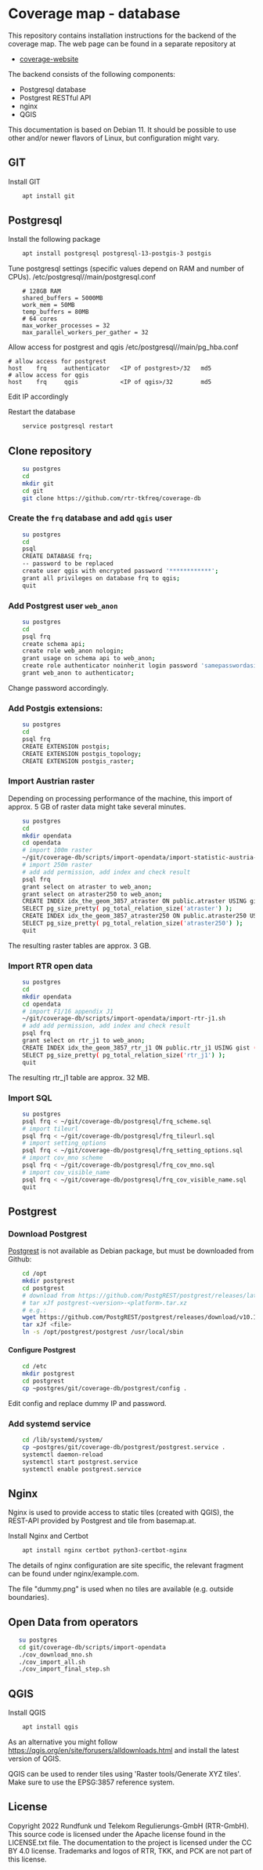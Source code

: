 # Coverage map - database
This repository contains installation instructions for the backend of the coverage 
map. The web page can be found in a separate repository at
* [coverage-website](https://github.com/rtr-tkfreq/coverage-website) 

The backend consists of the following components:
* Postgresql database
* Postgrest RESTful API
* nginx
* QGIS

This documentation is based on Debian 11. It should be possible to use other
and/or newer flavors of Linux, but configuration might vary.

## GIT
Install GIT
```bash
    apt install git
```

## Postgresql
Install the following package
```bash
    apt install postgresql postgresql-13-postgis-3 postgis
```
Tune postgresql settings (specific values depend on RAM and number of CPUs).
/etc/postgresql/<version>/main/postgresql.conf
```
    # 128GB RAM
    shared_buffers = 5000MB
    work_mem = 50MB
    temp_buffers = 80MB
    # 64 cores
    max_worker_processes = 32
    max_parallel_workers_per_gather = 32
```
Allow access for postgrest and qgis
/etc/postgresql/<version>/main/pg_hba.conf
```
# allow access for postgrest
host    frq     authenticator   <IP of postgrest>/32   md5
# allow access for qgis
host	frq		qgis	        <IP of qgis>/32		   md5

```
Edit IP accordingly

Restart the database 
```bash
    service postgresql restart
```
## Clone repository
```bash
    su postgres
    cd
    mkdir git
    cd git
    git clone https://github.com/rtr-tkfreq/coverage-db
```


### Create the `frq` database and add `qgis` user
```bash
    su postgres
    cd
    psql
    CREATE DATABASE frq;
    -- password to be replaced
    create user qgis with encrypted password '************';
    grant all privileges on database frq to qgis;
    quit
```

### Add Postgrest user `web_anon` 
```bash
    su postgres
    cd
    psql frq
    create schema api;
    create role web_anon nologin;
    grant usage on schema api to web_anon;
    create role authenticator noinherit login password 'samepasswordasinpostgrest';
    grant web_anon to authenticator;
```
Change password accordingly.

### Add Postgis extensions:
```bash
    su postgres
    cd
    psql frq
    CREATE EXTENSION postgis;
    CREATE EXTENSION postgis_topology;
    CREATE EXTENSION postgis_raster;
```

### Import Austrian raster
Depending on processing performance of the machine, this import of approx. 5 GB of raster data might take several minutes.
```bash
    su postgres
    cd
    mkdir opendata
    cd opendata
    # import 100m raster
    ~/git/coverage-db/scripts/import-opendata/import-statistic-austria-100m.sh
    # import 250m raster
    # add add permission, add index and check result
    psql frq
    grant select on atraster to web_anon;
    grant select on atraster250 to web_anon; 
    CREATE INDEX idx_the_geom_3857_atraster ON public.atraster USING gist (public.st_transform(geom, 3857)) WHERE (geom IS NOT NULL);
    SELECT pg_size_pretty( pg_total_relation_size('atraster') );
    CREATE INDEX idx_the_geom_3857_atraster250 ON public.atraster250 USING gist (public.st_transform(geom, 3857)) WHERE (geom IS NOT NULL);
    SELECT pg_size_pretty( pg_total_relation_size('atraster250') );
    quit    
```
The resulting raster tables are approx. 3 GB.

### Import RTR open data
```bash
    su postgres
    cd
    mkdir opendata
    cd opendata
    # import F1/16 appendix J1
    ~/git/coverage-db/scripts/import-opendata/import-rtr-j1.sh
    # add add permission, add index and check result
    psql frq
    grant select on rtr_j1 to web_anon;
    CREATE INDEX idx_the_geom_3857_rtr_j1 ON public.rtr_j1 USING gist (public.st_transform(geom, 3857)) WHERE (geom IS NOT NULL);
    SELECT pg_size_pretty( pg_total_relation_size('rtr_j1') );
    quit    
```
The resulting rtr_j1 table are approx. 32 MB.

### Import SQL
```bash
    su postgres
    psql frq < ~/git/coverage-db/postgresql/frq_scheme.sql
    # import tileurl
    psql frq < ~/git/coverage-db/postgresql/frq_tileurl.sql
    # import setting_options
    psql frq < ~/git/coverage-db/postgresql/frq_setting_options.sql
    # import cov_mno scheme
    psql frq < ~/git/coverage-db/postgresql/frq_cov_mno.sql
    # import cov_visible_name
    psql frq < ~/git/coverage-db/postgresql/frq_cov_visible_name.sql
    quit 
```

## Postgrest

### Download Postgrest

[Postgrest](https://postgrest.org/) is not available as Debian package, but must be downloaded from Github: 
```bash
    cd /opt
    mkdir postgrest
    cd postgrest
    # download from https://github.com/PostgREST/postgrest/releases/latest
    # tar xJf postgrest-<version>-<platform>.tar.xz
    # e.g.:
    wget https://github.com/PostgREST/postgrest/releases/download/v10.1.2/postgrest-v10.1.2-linux-static-x64.tar.xz
    tar xJf <file>
    ln -s /opt/postgrest/postgrest /usr/local/sbin
```
#### Configure Postgrest
```bash
    cd /etc
    mkdir postgrest
    cd postgrest
    cp ~postgres/git/coverage-db/postgrest/config .
```
Edit config and replace dummy IP and password.

### Add systemd service
```bash
    cd /lib/systemd/system/
    cp ~postgres/git/coverage-db/postgrest/postgrest.service .
    systemctl daemon-reload
    systemctl start postgrest.service
    systemctl enable postgrest.service 
```

## Nginx
Nginx is used to provide access to static tiles (created with QGIS),
the REST-API provided by Postgrest and tile from basemap.at.

Install Nginx and Certbot
```bash
    apt install nginx certbot python3-certbot-nginx
```
The details of nginx configuration are site specific, the relevant fragment 
can be found under nginx/example.com.

The file "dummy.png" is used when no tiles are available (e.g. outside boundaries).

## Open Data from operators
```bash
   su postgres
   cd git/coverage-db/scripts/import-opendata
   ./cov_download_mno.sh
   ./cov_import_all.sh
   ./cov_import_final_step.sh
```

## QGIS
Install QGIS
```bash
    apt install qgis
```
As an alternative you might follow https://qgis.org/en/site/forusers/alldownloads.html and 
install the latest version of QGIS.

QGIS can be used to render tiles using 'Raster tools/Generate XYZ tiles'. Make sure to use the EPSG:3857 reference system.

    
## License

Copyright 2022 Rundfunk und Telekom Regulierungs-GmbH (RTR-GmbH). This source code is licensed under the Apache license found in the LICENSE.txt file. The documentation to the project is licensed under the CC BY 4.0 license.
Trademarks and logos of RTR, TKK,  and PCK are not part of this license.    
